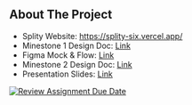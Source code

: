 ## About The Project

- Splity Website: https://splity-six.vercel.app/
- Minestone 1 Design Doc: <a href="https://docs.google.com/document/d/1Hu7t_IpcWbiDiISjvseoW172H1UC490ev_sBX8pslcw/edit?usp=sharing" target="_blank" rel="noopener"><span>Link</span></a>
- Figma Mock & Flow: <a href="https://www.figma.com/file/dBvyRWxWvCujeo9SGZdIic/CS-396%3A-FSSE-(Splity-%E2%80%A2-%E8%BD%BB%E8%B4%A6)?type=design&node-id=0%3A1&mode=design&t=QQ7NqrwsPOEWVdf5-1" target="_blank" rel="noopener"><span>Link</span></a>
- Minestone 2 Design Doc: <a href="https://docs.google.com/document/d/1_57U2LoBKgukqGP7tiQ1yaxfc8uyW89kl9zo33xHGco/edit?usp=sharing" target="_blank" rel="noopener"><span>Link</span></a>
- Presentation Slides: <a href="https://docs.google.com/presentation/d/18L-Kqt9jw8m5zMLqtvJNBORILwr6KYzvrzp_YMEOkPU/edit?usp=sharing" target="_blank" rel="noopener"><span>Link</span></a>


[![Review Assignment Due Date](https://classroom.github.com/assets/deadline-readme-button-24ddc0f5d75046c5622901739e7c5dd533143b0c8e959d652212380cedb1ea36.svg)](https://classroom.github.com/a/6IebC48C)
